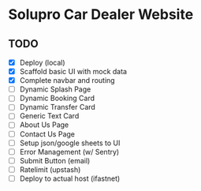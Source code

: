 # Solupro Car Dealer Website

## TODO

- [x] Deploy (local)
- [x] Scaffold basic UI with mock data
- [x] Complete navbar and routing
- [ ] Dynamic Splash Page
- [ ] Dynamic Booking Card
- [ ] Dynamic Transfer Card
- [ ] Generic Text Card
- [ ] About Us Page
- [ ] Contact Us Page
- [ ] Setup json/google sheets to UI
- [ ] Error Management (w/ Sentry)
- [ ] Submit Button (email)
- [ ] Ratelimit (upstash)
- [ ] Deploy to actual host (ifastnet)
